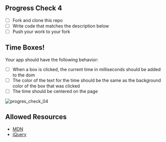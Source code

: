 ## Progress Check 4
- [ ] Fork and clone this repo
- [ ] Write code that matches the description below
- [ ] Push your work to your fork

## Time Boxes!
Your app should have the following behavior:

- [ ] When a box is clicked, the current time in milliseconds should be added to the dom
- [ ] The color of the text for the time should be the same as the background color of the box that was clicked
- [ ] The time should be centered on the page

![progres_check_04](https://user-images.githubusercontent.com/7968370/38347452-7e01267e-3850-11e8-991f-38ddbd5a1c45.gif)

## Allowed Resources
- [MDN](https://developer.mozilla.org/en-US/)
- [jQuery](https://jquery.com/)
